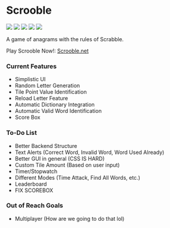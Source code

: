 # Scrooble
![](https://img.shields.io/github/stars/ColinLi33/ScrabbleSearch) ![](https://img.shields.io/github/forks/ColinLi33/ScrabbleSearch) ![](https://img.shields.io/github/tag/ColinLi33/ScrabbleSearch) ![](https://img.shields.io/github/release/ColinLi33/ScrabbleSearch) ![](https://img.shields.io/github/issues/ColinLi33/ScrabbleSearch)

A game of anagrams with the rules of Scrabble.

Play Scrooble Now!: [Scrooble.net](http://scrooble.net "Scrooble.net")

### Current Features
- Simplistic UI
- Random Letter Generation
- Tile Point Value Identification
- Reload Letter Feature
- Automatic Dictionary Integration
- Automatic Valid Word Identification
- Score Box

### To-Do List
- Better Backend Structure
- Text Alerts (Correct Word, Invalid Word, Word Used Already)
- Better GUI in general (CSS IS HARD)
- Custom Tile Amount (Based on user input)
- Timer/Stopwatch
- Different Modes (Time Attack, Find All Words, etc.)
- Leaderboard 
- FIX SCOREBOX

### Out of Reach Goals
- Multiplayer (How are we going to do that lol)
